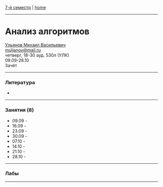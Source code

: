 [7-й семестр](../2021_2022_7_sem.md) | [home](../README.md)
____________________________________
# Анализ алгоритмов
[Ульянов Михаил Васильевич](https://www.hse.ru/org/persons/3807115) \
muljanov@mail.ru \
четверг, 18-30 ауд. 530л (УЛК)\
09.09-28.10 \
Зачёт 
____________________________________
### Литература

* 
____________________________________
### Занятия (8)

* 09.09 - 
* 16.09 - 
* 23.09 - 
* 30.09 - 
* 07.10 - 
* 14.10 - 
* 21.10 - 
* 28.10 - 
____________________________________
### Лабы



____________________________________